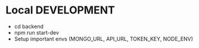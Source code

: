 # Local DEVELOPMENT
- cd backend
- npm run start-dev
- Setup important envs (MONGO_URL, API_URL, TOKEN_KEY, NODE_ENV)